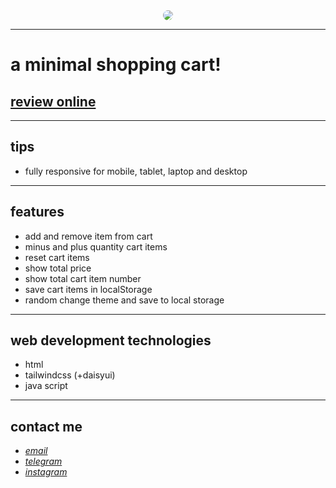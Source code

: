 <div align="center">
  <img src="https://github.com/sys113/shopping-cart/blob/main/screenshot.png" style="border-radius:20px">
</div>

---

# a minimal shopping cart!
## [review online](https://minimal-shopping-cart.netlify.app/)

---
## tips

* fully responsive for mobile, tablet, laptop and desktop

---
## features

* add and remove item from cart
* minus and plus quantity cart items
* reset cart items
* show total price
* show total cart item number
* save cart items in localStorage
* random change theme and save to local storage

---
## web development technologies
* html 
* tailwindcss (+daisyui)
* java script
---
## contact me
* *[email](mailto:051.SYS113@gmail.com)*
* *[telegram](https://t.me/SYS113/)*
* *[instagram](https://instagram.com/sys113/)*

